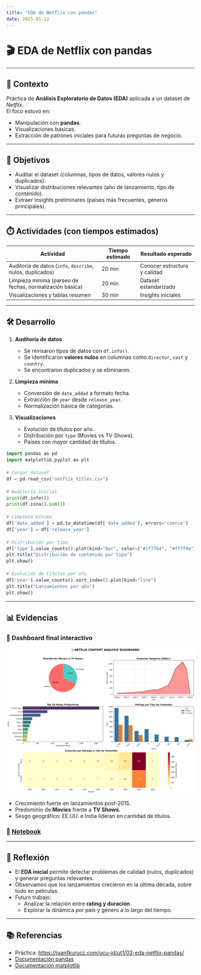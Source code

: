 ```yaml
---
title: "EDA de Netflix con pandas"
date: 2025-01-12
---
```


# 🎬 EDA de Netflix con pandas  

---

## 📘 Contexto  

Práctica de **Análisis Exploratorio de Datos (EDA)** aplicada a un dataset de *Netflix*.  
El foco estuvo en:  
- Manipulación con **pandas**.  
- Visualizaciones básicas.  
- Extracción de patrones iniciales para futuras preguntas de negocio.  

---

## 🎯 Objetivos  

- Auditar el dataset (columnas, tipos de datos, valores nulos y duplicados).  
- Visualizar distribuciones relevantes (año de lanzamiento, tipo de contenido).  
- Extraer insights preliminares (países más frecuentes, géneros principales). 

---

## ⏱️ Actividades (con tiempos estimados)  

| Actividad | Tiempo estimado | Resultado esperado |
|-----------|-----------------|--------------------|
| Auditoría de datos (`info`, `describe`, nulos, duplicados) | 20 min | Conocer estructura y calidad |
| Limpieza mínima (parseo de fechas, normalización básica) | 20 min | Dataset estandarizado |
| Visualizaciones y tablas resumen | 30 min | Insights iniciales |

---

## 🛠️ Desarrollo  

1. **Auditoría de datos**  

    - Se revisaron tipos de datos con `df.info()`.  
    - Se identificaron **valores nulos** en columnas como `director`, `cast` y `country`.  
    - Se encontraron duplicados y se eliminaron.  

2. **Limpieza mínima**  

    - Conversión de `date_added` a formato fecha.  
    - Extracción de `year` desde `release_year`.  
    - Normalización básica de categorías.  

3. **Visualizaciones**  

    - Evolución de títulos por año.  
    - Distribución por `type` (Movies vs TV Shows).  
    - Países con mayor cantidad de títulos.  

```python
import pandas as pd
import matplotlib.pyplot as plt

# Cargar dataset
df = pd.read_csv("netflix_titles.csv")

# Auditoría inicial
print(df.info())
print(df.isna().sum())

# Limpieza mínima
df['date_added'] = pd.to_datetime(df['date_added'], errors='coerce')
df['year'] = df['release_year']

# Distribución por tipo
df['type'].value_counts().plot(kind="bar", color=["#1f77b4", "#ff7f0e"])
plt.title("Distribución de contenido por tipo")
plt.show()

# Evolución de títulos por año
df['year'].value_counts().sort_index().plot(kind="line")
plt.title("Lanzamientos por año")
plt.show()
```

---

## 📊 Evidencias  

### 🔹 Dashboard final interactivo  
![Dashboard Netflix](../../../assets/img/netflix_dashboard.png)

- Crecimiento fuerte en lanzamientos post-2015.  
- Predominio de **Movies** frente a **TV Shows**.  
- Sesgo geográfico: EE.UU. e India lideran en cantidad de títulos.

### 📝 [Notebook](../../notebooks/UT1-2.ipynb)

---

## 🤔 Reflexión  

- El **EDA inicial** permite detectar problemas de calidad (nulos, duplicados) y generar preguntas relevantes.  
- Observamos que los lanzamientos crecieron en la última década, sobre todo en películas.  
- Futuro trabajo:  
    - Analizar la relación entre **rating y duración**.  
    - Explorar la dinámica por país y género a lo largo del tiempo.  

---

## 📚 Referencias  

- Práctica: <https://juanfkurucz.com/ucu-id/ut1/03-eda-netflix-pandas/>  
- [Documentación pandas](https://pandas.pydata.org/docs/)  
- [Documentación matplotlib](https://matplotlib.org/stable/)